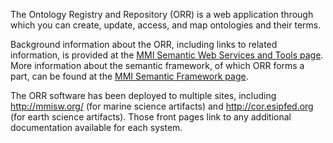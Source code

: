 The Ontology Registry and Repository (ORR) is a web application through which you can create, update, 
access, and map ontologies and their terms. 

Background information about the ORR, including links to related information, is provided at the 
[MMI Semantic Web Services and Tools page](http://marinemetadata.org/mmiswinfo/). 
More information about the semantic framework, of which ORR forms a part, can be found at the 
[MMI Semantic Framework page](http://marinemetadata.org/semanticframework).

The ORR software has been deployed to multiple sites, including http://mmisw.org/ (for marine science artifacts) and http://cor.esipfed.org (for earth science artifacts). Those front pages link to any additional documentation available for each system.
